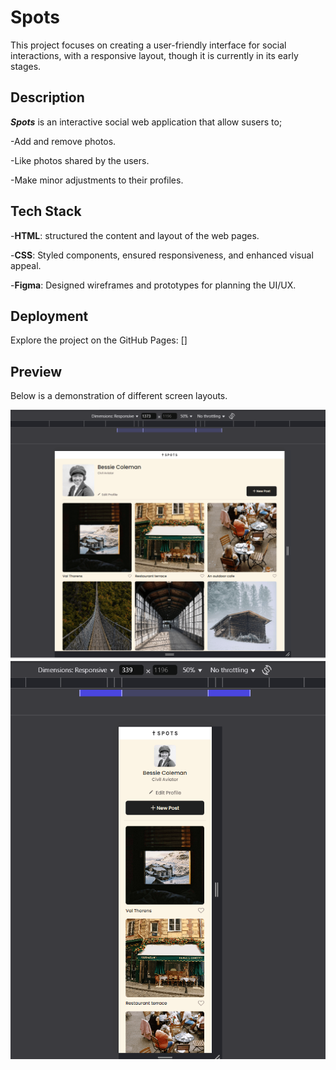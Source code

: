 # Spots

This project focuses on creating a user-friendly interface for social interactions, with a responsive layout, though it is currently in its early stages.

## Description

**_Spots_** is an interactive social web application that allow susers to;

-Add and remove photos.

-Like photos shared by the users.

-Make minor adjustments to their profiles.

## Tech Stack

-**HTML**: structured the content and layout of the web pages.

-**CSS**: Styled components, ensured responsiveness, and enhanced visual appeal.

-**Figma**: Designed wireframes and prototypes for planning the UI/UX.

## Deployment

Explore the project on the GitHub Pages: []

## Preview

Below is a demonstration of different screen layouts.

![demoresponsivescreen](./images/demo/Spots%20responsive%20demo%201-min.png)
![demoresponsivescreen2](./images/demo/Spots%20responsive%20demo%202-min.png)
